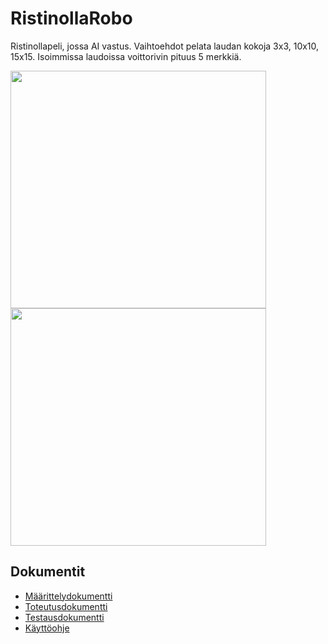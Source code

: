 # RistinollaRobo
Ristinollapeli, jossa AI vastus. Vaihtoehdot pelata laudan kokoja 3x3, 10x10, 15x15. Isoimmissa laudoissa voittorivin pituus 5 merkkiä.

<p float="left">
  <img src="https://i.ibb.co/cYXBWt2/Screen-Shot-2020-10-14-at-19-26-15.png" width="409" height="380">
  <img src="https://i.ibb.co/Z1cFpR0/loppu.png" width="409" height="380">
</p>

## Dokumentit 
* [Määrittelydokumentti](https://github.com/eherra/ristinollarobo/blob/master/dokumentaatio/dokumentit/Maarittelydokumentti.md)
* [Toteutusdokumentti](https://github.com/eherra/ristinollarobo/blob/master/dokumentaatio/dokumentit/Toteutusdokumentti.md)
* [Testausdokumentti](https://github.com/eherra/ristinollarobo/blob/master/dokumentaatio/dokumentit/Testausdokumentti.md)
* [Käyttöohje](https://github.com/eherra/ristinollarobo/blob/master/dokumentaatio/dokumentit/K%C3%A4ytt%C3%B6ohje.md)






